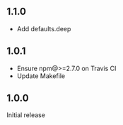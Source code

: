 ## 1.1.0

- Add defaults.deep

## 1.0.1

- Ensure npm@>=2.7.0 on Travis CI
- Update Makefile

## 1.0.0

Initial release
